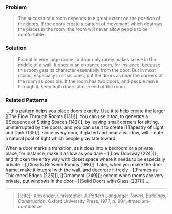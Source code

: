### Problem
>The success of a room depends to a great extent on the position of the doors. If the doors create a pattern of movement which destroys the places in the room, the room will never allow people to be comfortable.

### Solution
>Except in very large rooms, a door only rarely makes sense in the middle of a wall. It does in an entrance room, for instance, because this room gets its character essentially from the door. But in most rooms, especially in small ones, put the doors as near the corners of the room as possible. If the room has two doors, and people move through it, keep both doors at one end of the room.

### Related Patterns
... this pattern helps you place doors exactly. Use it to help create the larger [[The Flow Through Rooms (131)]]. You can use it too, to generate a [[Sequence of Sitting Spaces (142)]], by leaving small corners for sitting, uninterrupted by the doors; and you can use it to create [[Tapestry of Light and Dark (135)]], since every door, if glazed and near a window, will create a natural pool of light which people gravitate toward.

When a door marks a transition, as it does into a bedroom or a private place, for instance, make it as low as you dare - [[Low Doorway (224)]] ; and thicken the entry way with closet space where it needs to be especially private - [[Closets Between Rooms (198)]]. Later, when you make the door frame, make it integral with the wall, and decorate it freely - [[Frames as Thickened Edges (225)]], [[Ornament (249)]]; except when rooms are very private, put windows in the door - [[Solid Doors with Glass (237)]] ...

---

> [!cite]- Alexander, Christopher. _A Pattern Language: Towns, Buildings, Construction_. Oxford University Press, 1977, p. 904.
> #medium-confidence 
